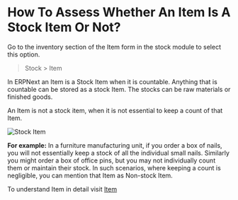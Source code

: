 # How To Assess Whether An Item Is A Stock Item Or Not?

Go to the inventory section of the Item form in the stock module to select this option.

> Stock > Item

In ERPNext an Item is a Stock Item when it is countable. Anything that is countable can be stored as a stock Item. The stocks can be raw materials or finished goods. 

An Item is not a stock item, when it is not essential to keep a count of that Item.

![Stock Item](/assets/frappe_io/images/erpnext/faq-stock-item-yes.png)

__For example:__ In a furniture manufacturing unit, if you order a box of nails, you will not essentially keep a stock of all the individual small nails. Similarly you might order a box of office pins, but you may not individually count them or maintain their stock. In such scenarios, where keeping a count is negligible, you can mention that Item as Non-stock Item.

To understand Item in detail visit [Item](/apps/erpnext/user-guide/stock-inventory/item-master)
